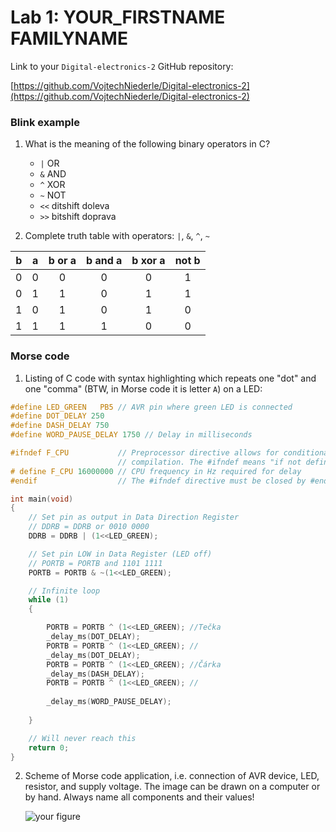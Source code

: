 # Lab 1: YOUR_FIRSTNAME FAMILYNAME

Link to your `Digital-electronics-2` GitHub repository:

   [https://github.com/VojtechNiederle/Digital-electronics-2](https://github.com/VojtechNiederle/Digital-electronics-2)


### Blink example

1. What is the meaning of the following binary operators in C?
   * `|` OR
   * `&` AND
   * `^` XOR
   * `~` NOT
   * `<<` ditshift doleva
   * `>>` bitshift doprava

2. Complete truth table with operators: `|`, `&`, `^`, `~`

| **b** | **a** |**b or a** | **b and a** | **b xor a** | **not b** |
| :-: | :-: | :-: | :-: | :-: | :-: |
| 0 | 0 | 0 | 0 | 0 | 1 |
| 0 | 1 | 1 | 0 | 1 | 1 |
| 1 | 0 | 1 | 0 | 1 | 0 |
| 1 | 1 | 1 | 1 | 0 | 0 |


### Morse code

1. Listing of C code with syntax highlighting which repeats one "dot" and one "comma" (BTW, in Morse code it is letter `A`) on a LED:

```c
#define LED_GREEN   PB5 // AVR pin where green LED is connected
#define DOT_DELAY 250
#define DASH_DELAY 750
#define WORD_PAUSE_DELAY 1750 // Delay in milliseconds

#ifndef F_CPU           // Preprocessor directive allows for conditional
                        // compilation. The #ifndef means "if not defined".
# define F_CPU 16000000 // CPU frequency in Hz required for delay
#endif                  // The #ifndef directive must be closed by #endif

int main(void)
{
    // Set pin as output in Data Direction Register
    // DDRB = DDRB or 0010 0000
    DDRB = DDRB | (1<<LED_GREEN);

    // Set pin LOW in Data Register (LED off)
    // PORTB = PORTB and 1101 1111
    PORTB = PORTB & ~(1<<LED_GREEN);

    // Infinite loop
    while (1)
    {

        PORTB = PORTB ^ (1<<LED_GREEN); //Tečka
		_delay_ms(DOT_DELAY);
		PORTB = PORTB ^ (1<<LED_GREEN); //
		_delay_ms(DOT_DELAY);
		PORTB = PORTB ^ (1<<LED_GREEN); //Čárka
		_delay_ms(DASH_DELAY);
		PORTB = PORTB ^ (1<<LED_GREEN); //
		
		_delay_ms(WORD_PAUSE_DELAY);
		
    }

    // Will never reach this
    return 0;
}
```


2. Scheme of Morse code application, i.e. connection of AVR device, LED, resistor, and supply voltage. The image can be drawn on a computer or by hand. Always name all components and their values!

   ![your figure]()


